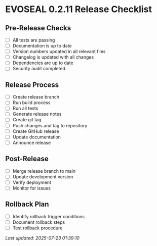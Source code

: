# EVOSEAL 0.2.11 Release Checklist

## Pre-Release Checks
- [ ] All tests are passing
- [ ] Documentation is up to date
- [ ] Version numbers updated in all relevant files
- [ ] Changelog is updated with all changes
- [ ] Dependencies are up to date
- [ ] Security audit completed

## Release Process
- [ ] Create release branch
- [ ] Run build process
- [ ] Run all tests
- [ ] Generate release notes
- [ ] Create git tag
- [ ] Push changes and tag to repository
- [ ] Create GitHub release
- [ ] Update documentation
- [ ] Announce release

## Post-Release
- [ ] Merge release branch to main
- [ ] Update development version
- [ ] Verify deployment
- [ ] Monitor for issues

## Rollback Plan
- [ ] Identify rollback trigger conditions
- [ ] Document rollback steps
- [ ] Test rollback procedure

*Last updated: 2025-07-23 01:39:10*
